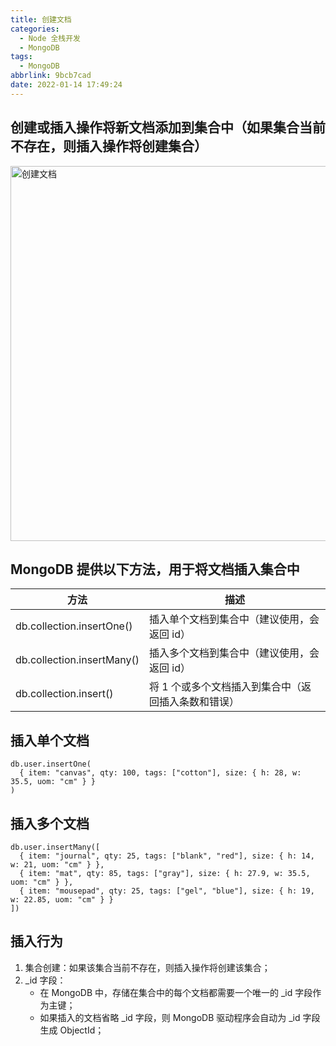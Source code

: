 ```yaml
---
title: 创建文档
categories:
  - Node 全栈开发
  - MongoDB
tags:
  - MongoDB
abbrlink: 9bcb7cad
date: 2022-01-14 17:49:24
---
```

## 创建或插入操作将新文档添加到集合中（如果集合当前不存在，则插入操作将创建集合）
<img src="创建文档.jpg" width="600px" height="auto" class="custom-img" title="创建文档"/>


## MongoDB 提供以下方法，用于将文档插入集合中
|方法|描述|
|----|----|
|db.collection.insertOne()	|插入单个文档到集合中（建议使用，会返回 id）|
|db.collection.insertMany()	|插入多个文档到集合中（建议使用，会返回 id）|
|db.collection.insert()	|将 1 个或多个文档插入到集合中（返回插入条数和错误）|


## 插入单个文档
```mongodb
db.user.insertOne(
  { item: "canvas", qty: 100, tags: ["cotton"], size: { h: 28, w: 35.5, uom: "cm" } }
)
```

## 插入多个文档
```mongodb
db.user.insertMany([
  { item: "journal", qty: 25, tags: ["blank", "red"], size: { h: 14, w: 21, uom: "cm" } },
  { item: "mat", qty: 85, tags: ["gray"], size: { h: 27.9, w: 35.5, uom: "cm" } },
  { item: "mousepad", qty: 25, tags: ["gel", "blue"], size: { h: 19, w: 22.85, uom: "cm" } }
])
```

## 插入行为
1. 集合创建：如果该集合当前不存在，则插入操作将创建该集合；
2. _id 字段：
    - 在 MongoDB 中，存储在集合中的每个文档都需要一个唯一的 _id 字段作为主键；
    - 如果插入的文档省略 _id 字段，则 MongoDB 驱动程序会自动为 _id 字段生成 ObjectId；

